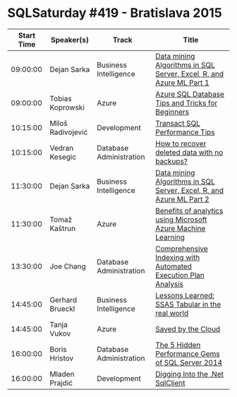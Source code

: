 # SQLSaturday #419 - Bratislava 2015
Start Time|Speaker(s)|Track|Title
---|---|---|---
09:00:00|Dejan Sarka|Business Intelligence|[Data mining Algorithms in SQL Server, Excel, R, and Azure ML Part 1](13582.md)
09:00:00|Tobias Koprowski|Azure|[Azure SQL Database Tips and Tricks for Beginners](35769.md)
10:15:00|Miloš Radivojević|Development|[Transact SQL Performance Tips](20753.md)
10:15:00|Vedran Kesegic|Database Administration|[How to recover deleted data with no backups?](36641.md)
11:30:00|Dejan Sarka|Business Intelligence|[Data mining Algorithms in SQL Server, Excel, R, and Azure ML Part 2](13583.md)
11:30:00|Tomaž Kaštrun|Azure|[Benefits of analytics using Microsoft Azure Machine Learning ](33770.md)
13:30:00|Joe Chang|Database Administration|[Comprehensive Indexing with Automated Execution Plan Analysis](16102.md)
14:45:00|Gerhard Brueckl|Business Intelligence|[Lessons Learned: SSAS Tabular in the real world](25111.md)
14:45:00|Tanja Vukov|Azure|[Saved by the Cloud](36250.md)
16:00:00|Boris Hristov|Database Administration|[The 5 Hidden Performance Gems of SQL Server 2014](10981.md)
16:00:00|Mladen Prajdić|Development|[Digging Into the .Net SqlClient](24795.md)
